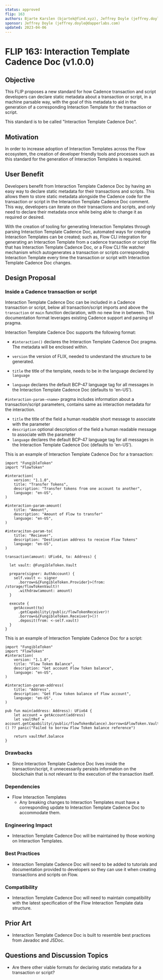 ```yaml
---
status: approved 
flip: 163
authors: Bjarte Karslen (bjartek@find.xyz), Jeffrey Doyle (jeffrey.doyle@dapperlabs.com), Tom Haile (tom.haile@dapperlabs.com)
sponsor: Jeffrey Doyle (jeffrey.doyle@dapperlabs.com)    
updated: 2023-04-06
---
```


# FLIP 163: Interaction Template Cadence Doc (v1.0.0)

## Objective

This FLIP proposes a new standard for how Cadence transaction and script developers can declare static metadata about a transaction or script, in a machine parsable way, with the goal of this metadata to aid in the generation of a corresponding Interaction Template for the transaction or script.

This standard is to be called "Interaction Template Cadence Doc".

## Motivation

In order to increase adoption of Interaction Templates across the Flow ecosystem, the creation of developer friendly tools and processes such as this standard for the generation of Interaction Templates is required.

## User Benefit

Developers benefit from Interaction Template Cadence Doc by having an easy way to declare static metadata for their transactions and scripts. This allows them to store static metadata alongside the Cadence code for the transaction or script in the Interaction Template Cadence Doc comment. This way, developers can iterate on their transactions and scripts, and only need to declare their metadata once while being able to change it as required or desired.

With the creation of tooling for generating Interaction Templates through parsing Interaction Template Cadence Doc, automated ways for creating Interaction Templates can be created; such as, Flow CLI integration for generating an Interaction Template from a cadence transaction or script file that has Interaction Template Cadence Doc, or a Flow CLI file watcher mechanism which autogenerates a transaction or scripts corresponding Interaction Template every time the transaction or script with Interaction Template Cadence Doc changes.

## Design Proposal

### Inside a Cadence transaction or script

Interaction Template Cadence Doc can be included in a Cadence transaction or script, below all transaction/script imports and above the `transaction` or `main` function declaration, with no new line in between. This documentation format leverages existing Cadence support and parsing of pragma.

Interaction Template Cadence Doc supports the following format:

- `#interaction()` declares the Interaction Template Cadence Doc pragma. The metadata will be enclosed within.

- `version` the version of FLIX, needed to understand the structure to be generated. 

- `title` the title of the template, needs to be in the language declared by `language`

- `language` declares the default BCP-47 language tag for all messages in the Interaction Template Cadence Doc (defaults to 'en-US').

`#interaction-param-<name>` pragma includes information about a transaction/script parameters, contains same as interaction metadata for the interaction. 
- `title` the title of the field a human readable short message to associate with the parameter
- `description` optional description of the field a human readable message to associate with the parameter
- `language` declares the default BCP-47 language tag for all messages in the Interaction Template Cadence Doc (defaults to 'en-US').

This is an example of Interaction Template Cadence Doc for a transaction:

```cadence
import "FungibleToken"
import "FlowToken"

#interaction(
    version: "1.1.0",
    title: "Transfer Tokens",
    description: "Transfer tokens from one account to another",
    language: "en-US",
)

#interaction-param-amount(
    title: "Amount", 
    description: "Amount of Flow to transfer"
    language: "en-US",
)

#interaciton-param-to(
    title: "Reciever", 
    description: "Destination address to receive Flow Tokens"
    language: "en-US",
)

transaction(amount: UFix64, to: Address) {

  let vault: @FungibleToken.Vault

  prepare(signer: AuthAccount) {
    self.vault <- signer
      .borrow<&{FungibleToken.Provider}>(from: /storage/flowTokenVault)!
      .withdraw(amount: amount)
  }

  execute {
    getAccount(to)
      .getCapability(/public/flowTokenReceiver)!
      .borrow<&{FungibleToken.Receiver}>()!
      .deposit(from: <-self.vault)
  }
}
```

This is an example of Interaction Template Cadence Doc for a script:

```cadence
import "FungibleToken"
import "FlowToken"
#interaction(
    version: "1.1.0",
    title: "Flow Token Balance",
    description: "Get account Flow Token balance",
    language: "en-US",
)

#interaction-param-address(
    title: "Address", 
    description: "Get Flow token balance of Flow account",
    language: "en-US",
)

pub fun main(address: Address): UFix64 {
    let account = getAccount(address)
    let vaultRef = account.getCapability(/public/flowTokenBalance).borrow<&FlowToken.Vault{FungibleToken.Balance}>() ?? panic("Failed to borrow Flow Token balance reference")

    return vaultRef.balance
}

```

### Drawbacks

- Since Interaction Template Cadence Doc lives inside the transaction/script, it unnecessarily persists information on the blockchain that is not relevant to the execution of the transaction itself.

### Dependencies

- Flow Interaction Templates
  - Any breaking changes to Interaction Templates must have a corresponding update to Interaction Template Cadence Doc to accommodate them.

### Engineering Impact

- Interaction Template Cadence Doc will be maintained by those working on Interaction Templates.

### Best Practices

- Interaction Template Cadence Doc will need to be added to tutorials and documentation provided to developers so they can use it when creating transactions and scripts on Flow.

### Compatibility

- Interaction Template Cadence Doc will need to maintain compatibility with the latest specification of the Flow Interaction Template data structure.

## Prior Art

- Interaction Template Cadence Doc is built to resemble best practices from Javadoc and JSDoc.

## Questions and Discussion Topics

- Are there other viable formats for declaring static metadata for a transaction or script?
